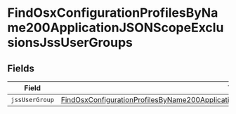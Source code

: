 # FindOsxConfigurationProfilesByName200ApplicationJSONScopeExclusionsJssUserGroups


## Fields

| Field                                                                                                                                                                                                                   | Type                                                                                                                                                                                                                    | Required                                                                                                                                                                                                                | Description                                                                                                                                                                                                             |
| ----------------------------------------------------------------------------------------------------------------------------------------------------------------------------------------------------------------------- | ----------------------------------------------------------------------------------------------------------------------------------------------------------------------------------------------------------------------- | ----------------------------------------------------------------------------------------------------------------------------------------------------------------------------------------------------------------------- | ----------------------------------------------------------------------------------------------------------------------------------------------------------------------------------------------------------------------- |
| `jssUserGroup`                                                                                                                                                                                                          | [FindOsxConfigurationProfilesByName200ApplicationJSONScopeExclusionsJssUserGroupsJssUserGroup](../../models/operations/findosxconfigurationprofilesbyname200applicationjsonscopeexclusionsjssusergroupsjssusergroup.md) | :heavy_minus_sign:                                                                                                                                                                                                      | N/A                                                                                                                                                                                                                     |